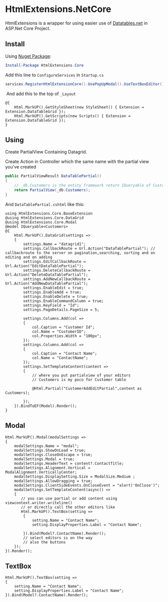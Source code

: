 # HtmlExtensions.NetCore

HtmlExtensions is a wrapper for using easier use of [Datatables.net](https://datatables.net/) in ASP.Net Core Project.

## Install

Using [Nuget Package](https://www.nuget.org/packages/HtmlExtensions.Core/):

```powershell
Install-Package HtmlExtensions.Core
```

Add this line to `ConfigureServices` in `Startup.cs`

```c#
services.RegisterHtmlExtensionCore().UsePopUpModal().UseTextBoxEditor();
```

 And add this to the top of `_Layout`

```html+razor
@{
    Html.MarkUP().GetStyleSheet(new StyleSheet() { Extension = Extension.DataTableGrid });
    Html.MarkUP().GetScripts(new Scripts() { Extension = Extension.DataTableGrid });
}
```

## Using

Create PartialView Containing Datagrid.

Create Action in Controller which the same name with the partial view you've created

```c#
public PartialViewResult DataTablePartial()
{
    // _db.Customers is the entity framework return IQueryable of Customer
    return PartialView(_db.Customers);
}
```

And `DataTablePartial.cshtml` like this:

```html+razor
using HtmlExtensions.Core.BaseExtension
@using HtmlExtensions.Core.DataGrid
@using HtmlExtensions.Core.Modal
@model IQueryable<Customers>
@{
    Html.MarkUP().DataGrid(settings =>
    {
        settings.Name = "datagrid1";
        settings.CallbackRoute = Url.Action("DataTablePartial"); // callbackroute to the server on pagination,searching, sorting and on editing and on adding 
        settings.EditCallbackRoute = Url.Action("EditDataTablePartial");
        settings.DeleteCallbackRoute = Url.Action("DeleteDataTablePartial");
        settings.AddNewCallbackRoute = Url.Action("AddNewDataTablePartial");
        settings.EnableEdit = true;
        settings.EnableAdd = true;
        settings.EnableDelete = true;
        settings.EnableCommandColumn = true;
        settings.KeyField = "Id";
        settings.PageDetails.PageSize = 5;

        settings.Columns.Add(col =>
        {
            col.Caption = "Customer Id";
            col.Name = "CustomerID";
            col.Properties.Width = "100px";
        });
        settings.Columns.Add(col =>
        {
            col.Caption = "Contact Name";
            col.Name = "ContactName";
        });
        settings.SetTemplateContent(content =>
        {
            // where you put partialview of your editors
            // Customers is my poco for Customer table

            @Html.Partial("CustomerAddEditPartial",content as Customers);

        });
    }).BindToEF(Model).Render();
}
```

## Modal

```html+razor
Html.MarkUP().Modal(modalSettings =>
{
    modalSettings.Name = "modal";
    modalSettings.ShowOnLoad = true;
    modalSettings.CloseOnEscape = true;
    modalSettings.Modal = true;
    modalSettings.HeaderText = content?.ContactTitle;
    modalSettings.Alignment.Vertical = ModalAlignment.VerticallyCenter;
    modalSettings.DisplaySetting.Size = ModalSize.Medium ;
    modalSettings.AllowDragging = true;
    modalSettings.ClientSideEvents.OnCloseEvent = "alert('OnClose')";
    modalSettings.SetTemplateContent(async() =>
    {
       // you can use partial or add content using viewcontext.writer.writeline()
       // or directly call the other editors like 
       Html.MarkUP().TextBox(setting =>
        {
            setting.Name = "Contact Name";
            setting.DisplayProperties.Label = "Contact Name";

        }).Bind(Model?.ContactName).Render();
        // select editors is on the way
        // also the buttons
    });
}).Render();
```

## TextBox

```html+razor
Html.MarkUP().TextBox(setting =>
{
    setting.Name = "Contact Name";
    setting.DisplayProperties.Label = "Contact Name";
}).Bind(Model?.ContactName).Render();
```
